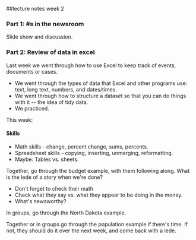 ##lecture notes week 2	

### Part 1: #s in the newsroom
Slide show and discussion. 

### Part 2: Review of data in excel	

Last week we went through how to use Excel to keep track of events, documents or cases. 

* We went through the types of data that Excel and other programs use: text, long text, numbers, and dates/times.
* We went through how to structure a dataset so that you can do things with it -- the idea of tidy data. 
* We practiced.


This week: 

#### Skills
* Math skills - change, percent change, sums, percents.
* Spreadsheet skills - copying, inserting, unmerging, reformatting.
* Maybe: Tables vs. sheets.

Together, go through the budget example, with them following along. What is the lede of a story when we're done? 

*   Don't forget to check their math
*   Check what they say vs. what they appear to be doing in the money.
*   What's newsworthy?

In groups, go through the North Dakota example. 

Together or in groups go through the population example if there's time. If not, they should do it over the next week, and come back with a lede. 


 


